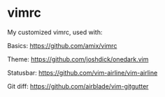 # vimrc

My customized vimrc, used with:

Basics:
https://github.com/amix/vimrc

Theme:
https://github.com/joshdick/onedark.vim

Statusbar:
https://github.com/vim-airline/vim-airline

Git diff:
https://github.com/airblade/vim-gitgutter

